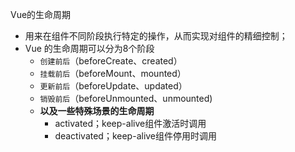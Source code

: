 Vue的生命周期
- 用来在组件不同阶段执行特定的操作，从而实现对组件的精细控制；
- Vue 的生命周期可以分为8个阶段
    - `创建前后`（beforeCreate、created）
    - `挂载前后`（beforeMount、mounted）
    - `更新前后`（beforeUpdate、updated）
    - `销毁前后`（beforeUnmounted、unmounted)
    - **以及一些特殊场景的生命周期**
        - activated；keep-alive组件激活时调用
        - deactivated；keep-alive组件停用时调用
        
    
